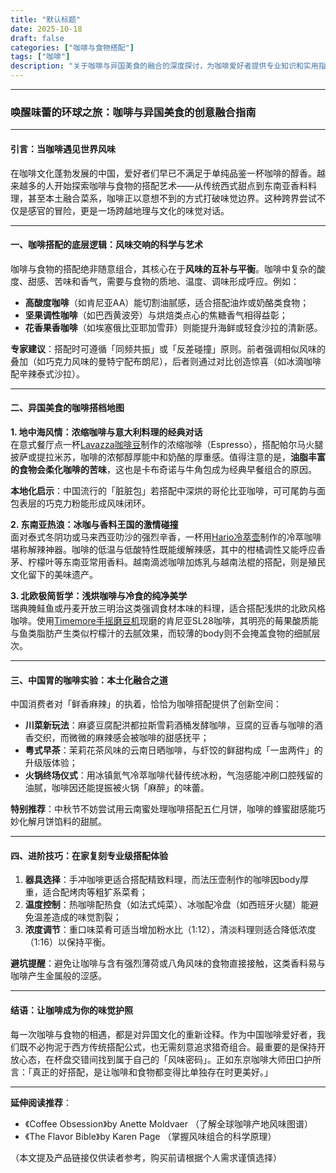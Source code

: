 ```yaml
---
title: "默认标题"
date: 2025-10-18
draft: false
categories: ["咖啡与食物搭配"]
tags: ["咖啡"]
description: "关于咖啡与异国美食的融合的深度探讨，为咖啡爱好者提供专业知识和实用指南。"
---
```


---
### 唤醒味蕾的环球之旅：咖啡与异国美食的创意融合指南

---

#### 引言：当咖啡遇见世界风味  
在咖啡文化蓬勃发展的中国，爱好者们早已不满足于单纯品鉴一杯咖啡的醇香。越来越多的人开始探索咖啡与食物的搭配艺术——从传统西式甜点到东南亚香料料理，甚至本土融合菜系，咖啡正以意想不到的方式打破味觉边界。这种跨界尝试不仅是感官的冒险，更是一场跨越地理与文化的味觉对话。

---

#### 一、咖啡搭配的底层逻辑：风味交响的科学与艺术  
咖啡与食物的搭配绝非随意组合，其核心在于**风味的互补与平衡**。咖啡中复杂的酸度、甜感、苦味和香气，需要与食物的质地、温度、调味形成呼应。例如：  
- **高酸度咖啡**（如肯尼亚AA）能切割油腻感，适合搭配油炸或奶酪类食物；  
- **坚果调性咖啡**（如巴西黄波旁）与烘焙类点心的焦糖香气相得益彰；  
- **花香果香咖啡**（如埃塞俄比亚耶加雪菲）则能提升海鲜或轻食沙拉的清新感。  

**专家建议**：搭配时可遵循「同频共振」或「反差碰撞」原则。前者强调相似风味的叠加（如巧克力风味的曼特宁配布朗尼），后者则通过对比创造惊喜（如冰滴咖啡配辛辣泰式沙拉）。

---

#### 二、异国美食的咖啡搭档地图  

**1. 地中海风情：浓缩咖啡与意大利料理的经典对话**  
在意式餐厅点一杯[Lavazza咖啡豆](https://www.amazon.com/s?k=Lavazza%E5%92%96%E5%95%A1%E8%B1%86&tag=coffeeprism-20)制作的浓缩咖啡（Espresso），搭配帕尔马火腿披萨或提拉米苏，咖啡的浓郁醇厚能中和奶酪的厚重感。值得注意的是，**油脂丰富的食物会柔化咖啡的苦味**，这也是卡布奇诺与牛角包成为经典早餐组合的原因。  

**本地化启示**：中国流行的「脏脏包」若搭配中深烘的哥伦比亚咖啡，可可尾韵与面包表层的巧克力粉能形成风味闭环。

**2. 东南亚热浪：冰咖与香料王国的激情碰撞**  
面对泰式冬阴功或马来西亚叻沙的强烈辛香，一杯用[Hario冷萃壶](https://www.amazon.com/s?k=Hario%E5%86%B7%E8%90%83%E5%A3%B6&tag=coffeeprism-20)制作的冷萃咖啡堪称解辣神器。咖啡的低温与低酸特性既能缓解辣感，其中的柑橘调性又能呼应香茅、柠檬叶等东南亚常用香料。越南滴滤咖啡加炼乳与越南法棍的搭配，则是殖民文化留下的美味遗产。  

**3. 北欧极简哲学：浅烘咖啡与冷食的纯净美学**  
瑞典腌鲑鱼或丹麦开放三明治这类强调食材本味的料理，适合搭配浅烘的北欧风格咖啡。使用[Timemore手摇磨豆机](https://www.amazon.com/s?k=Timemore%E6%89%8B%E6%91%87%E7%A3%A8%E8%B1%86%E6%9C%BA&tag=coffeeprism-20)现磨的肯尼亚SL28咖啡，其明亮的莓果酸质能与鱼类脂肪产生类似柠檬汁的去腻效果，而较薄的body则不会掩盖食物的细腻层次。

---

#### 三、中国胃的咖啡实验：本土化融合之道  
中国消费者对「鲜香麻辣」的执着，恰恰为咖啡搭配提供了创新空间：  
- **川菜新玩法**：麻婆豆腐配洪都拉斯雪莉酒桶发酵咖啡，豆腐的豆香与咖啡的酒香交织，而微微的麻辣感会被咖啡的甜感抚平；  
- **粤式早茶**：茉莉花茶风味的云南日晒咖啡，与虾饺的鲜甜构成「一盅两件」的升级版体验；  
- **火锅终场仪式**：用冰镇氮气冷萃咖啡代替传统冰粉，气泡感能冲刷口腔残留的油腻，咖啡因还能提振被火锅「麻醉」的味蕾。  

**特别推荐**：中秋节不妨尝试用云南蜜处理咖啡搭配五仁月饼，咖啡的蜂蜜甜感能巧妙化解月饼馅料的甜腻。

---

#### 四、进阶技巧：在家复刻专业级搭配体验  
1. **器具选择**：手冲咖啡更适合搭配精致料理，而法压壶制作的咖啡因body厚重，适合配烤肉等粗犷系菜肴；  
2. **温度控制**：热咖啡配热食（如法式炖菜）、冰咖配冷盘（如西班牙火腿）能避免温差造成的味觉割裂；  
3. **浓度调节**：重口味菜肴可适当增加粉水比（1:12），清淡料理则适合降低浓度（1:16）以保持平衡。  

**避坑提醒**：避免让咖啡与含有强烈薄荷或八角风味的食物直接接触，这类香料易与咖啡产生金属般的涩感。

---

#### 结语：让咖啡成为你的味觉护照  
每一次咖啡与食物的相遇，都是对异国文化的重新诠释。作为中国咖啡爱好者，我们既不必拘泥于西方传统搭配公式，也无需刻意追求猎奇组合。最重要的是保持开放心态，在杯盘交错间找到属于自己的「风味密码」。正如东京咖啡大师田口护所言：「真正的好搭配，是让咖啡和食物都变得比单独存在时更美好。」

---

**延伸阅读推荐**：  
- 《Coffee Obsession》by Anette Moldvaer （了解全球咖啡产地风味图谱）  
- 《The Flavor Bible》by Karen Page （掌握风味组合的科学原理）  

（本文提及产品链接仅供读者参考，购买前请根据个人需求谨慎选择）